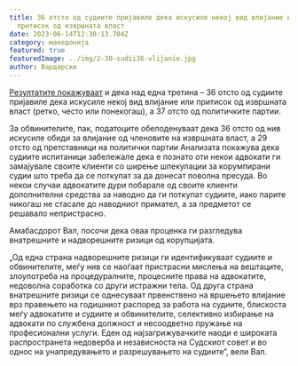 ```yaml
---
title: 36 отсто од судиите пријавиле дека искусиле некој вид влијание или
  притисок од извршната власт
date: 2023-06-14T12:30:13.704Z
category: македонија
featured: true
featuredImage: ../img/2-30-sudii36-vlijanie.jpg
author: Вардарски
---
```

<!--StartFragment-->

[Резултатите покажуваат](https://www.osce.org/mk/mission-to-skopje/545932?fbclid=IwAR14S2YgpkAXhCgTbV8iddzkGB9l9b2soxhciPR92X3DKjHHGX28qtscUyY) и дека над една третина – 36 отсто од судиите пријавиле дека искусиле некој вид влијание или притисок од извршната власт (ретко, често или понекогаш), а 37 отсто од политичките партии.

За обвинителите, пак, податоците обелоденуваат дека 36 отсто од нив искусиле обиди за влијание од членовите на извршната власт, а 29 отсто од претставници на политички партии Анализата покажува дека судиите испитаници забележале дека е познато оти некои адвокати ги замајувале своите клиенти со ширење шпекулации за корумпирани судии што треба да се поткупат за да донесат поволна пресуда. Во некои случаи адвокатите дури побарале од своите клиенти дополнителни средства за наводно да ги поткупат судиите, иако парите никогаш не стасале до наводниот примател, а за предметот се решавало непристрасно. 

Амабасдорот Вал, посочи дека оваа проценка ги разгледува внатрешните и надворешните ризици од корупцијата.

„Од една страна надворешните ризици ги идентификуваат судиите и обвинителите, меѓу нив се наоѓаат пристрасни мислења на вештаците, злоупотреба на процедуралните, процесните права на адвокатите, недоволна соработка со други истражни тела. Од друга страна внатрешните ризици се однесуваат првенствено на вршењето влијание врз правењето на годишниот распоред за работа на судиите, блискоста меѓу адвокатите и судиите и обвинителите, селективно избирање на адвокати по службена должност и несоодветно пружање на професионални услуги. Еден од најзагрижувачките наоди е широката распространета недоверба и независноста на Судскиот совет и во однос на унапредувањето и разрешувањето на судиите“, вели Вал.

<!--EndFragment-->